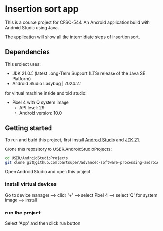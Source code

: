 # Insertion sort app
This is a course project for CPSC-544. An Android application build with Android Studio using Java.

The application will show all the intermidiate steps of insertion sort.

## Dependencies
This project uses:
- JDK 21.0.5 (latest Long-Term Support (LTS) release of the Java SE Platform)
- Android Studio Ladybug | 2024.2.1

for virtual machine inside android studio:
- Pixel 4 with Q system image
  - API level: 29
  - Android version: 10.0

## Getting started
To run and build this project, first install [Android Studio](https://developer.android.com/studio?gad_source=1&gclid=CjwKCAiAl4a6BhBqEiwAqvrquuwbe3PkAMl9ru5ZcWy6H3auU26Qrd1NV_1FjAl4QXq7hA2xuZleRRoCLXAQAvD_BwE&gclsrc=aw.ds) and [JDK 21](https://www.oracle.com/java/technologies/downloads/#java21).

Clone this repository to USER/AndroidStudioProjects:
```bash
cd USER/AndroidStudioProjects
git clone git@github.com:bartsuper/advanced-software-processing-android-programming.git
```
Open Android Studio and open this project.

### install virtual devices
Go to device manager --> click '+' --> select Pixel 4 --> select 'Q' for system image --> install

### run the project
Select 'App' and then click run button
